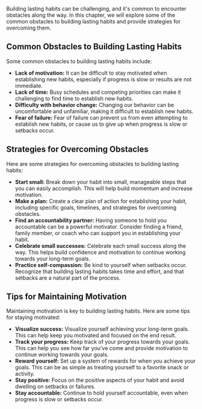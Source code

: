
Building lasting habits can be challenging, and it's common to encounter obstacles along the way. In this chapter, we will explore some of the common obstacles to building lasting habits and provide strategies for overcoming them.

Common Obstacles to Building Lasting Habits
-------------------------------------------

Some common obstacles to building lasting habits include:

* **Lack of motivation:** It can be difficult to stay motivated when establishing new habits, especially if progress is slow or results are not immediate.
* **Lack of time:** Busy schedules and competing priorities can make it challenging to find time to establish new habits.
* **Difficulty with behavior change:** Changing our behavior can be uncomfortable and unfamiliar, making it difficult to establish new habits.
* **Fear of failure:** Fear of failure can prevent us from even attempting to establish new habits, or cause us to give up when progress is slow or setbacks occur.

Strategies for Overcoming Obstacles
-----------------------------------

Here are some strategies for overcoming obstacles to building lasting habits:

* **Start small:** Break down your habit into small, manageable steps that you can easily accomplish. This will help build momentum and increase motivation.
* **Make a plan:** Create a clear plan of action for establishing your habit, including specific goals, timelines, and strategies for overcoming obstacles.
* **Find an accountability partner:** Having someone to hold you accountable can be a powerful motivator. Consider finding a friend, family member, or coach who can support you in establishing your habit.
* **Celebrate small successes:** Celebrate each small success along the way. This helps build confidence and motivation to continue working towards your long-term goals.
* **Practice self-compassion:** Be kind to yourself when setbacks occur. Recognize that building lasting habits takes time and effort, and that setbacks are a natural part of the process.

Tips for Maintaining Motivation
-------------------------------

Maintaining motivation is key to building lasting habits. Here are some tips for staying motivated:

* **Visualize success:** Visualize yourself achieving your long-term goals. This can help keep you motivated and focused on the end result.
* **Track your progress:** Keep track of your progress towards your goals. This can help you see how far you've come and provide motivation to continue working towards your goals.
* **Reward yourself:** Set up a system of rewards for when you achieve your goals. This can be as simple as treating yourself to a favorite snack or activity.
* **Stay positive:** Focus on the positive aspects of your habit and avoid dwelling on setbacks or failures.
* **Stay accountable:** Continue to hold yourself accountable, even when progress is slow or setbacks occur.
